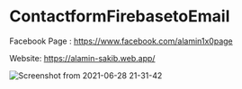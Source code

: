 # ContactformFirebasetoEmail

Facebook Page : https://www.facebook.com/alamin1x0page

Website: https://alamin-sakib.web.app/


![Screenshot from 2021-06-28 21-31-42](https://user-images.githubusercontent.com/55847412/123663535-4f0e7000-d858-11eb-892c-8f6ffd0ee5f3.png)
